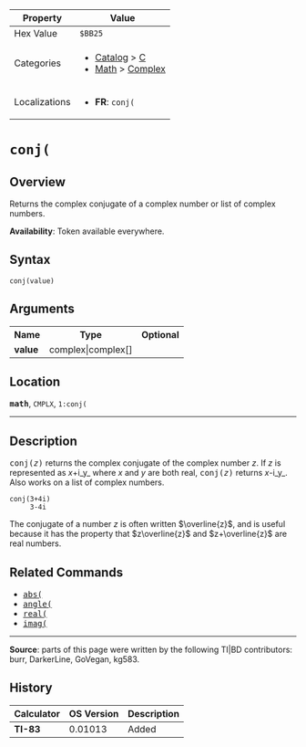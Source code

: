 | Property      | Value |
|---------------|-------|
| Hex Value     | `$BB25`|
| Categories    | <ul><li>[Catalog](<../categories/Catalog.md>) > [C](<../categories/Catalog.md#C>)</li><li>[Math](<../categories/Math.md>) > [Complex](<../categories/Math.md#Complex>)</li></ul> |
| Localizations | <ul><li><b>FR</b>: `conj(`</li></ul> |

# `conj(`

## Overview
Returns the complex conjugate of a complex number or list of complex numbers.


<b>Availability</b>: Token available everywhere.

## Syntax
`conj(value)`

## Arguments
<table>
<tr><th>Name</th><th>Type</th><th>Optional</th></tr>

<tr><td><b>value</b></td><td>complex|complex[]</td><td></td></tr>

</table>

## Location
<tt><kbd><b>math</b></kbd></tt>, `CMPLX`, `1:conj(`
<hr>

## Description

<tt>conj(<em>z</em>)</tt> returns the complex conjugate of the complex number _z_. If _z_ is represented as _x_+i_y_ where _x_ and _y_ are both real, <tt>conj(<em>z</em>)</tt> returns _x_-i_y_. Also works on a list of complex numbers.

```ti-basic
conj(3+4i)
     3-4i
```

The conjugate of a number $z$ is often written $\overline{z}$, and is useful because it has the property that $z\overline{z}$ and $z+\overline{z}$ are real numbers.

## Related Commands

*   <tt><a href="abs(.md">abs(</a></tt>
*   <tt><a href="angle(.md">angle(</a></tt>
*   <tt><a href="real(.md">real(</a></tt>
*   <tt><a href="imag(.md">imag(</a></tt>

* * *

**Source**: parts of this page were written by the following TI|BD contributors: burr, DarkerLine, GoVegan, kg583.

## History
| Calculator | OS Version | Description |
|------------|------------|-------------|
| <b>TI-83</b> | 0.01013 | Added |


